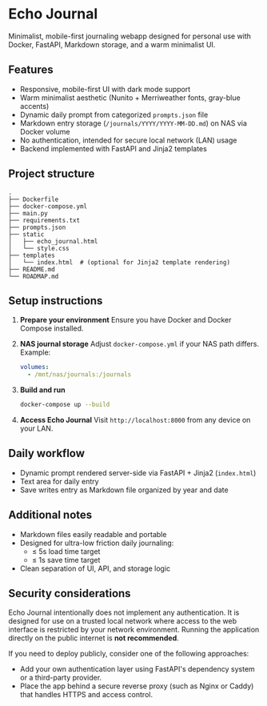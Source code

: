 # Echo Journal

Minimalist, mobile-first journaling webapp designed for personal use with Docker, FastAPI, Markdown storage, and a warm minimalist UI.

## Features
- Responsive, mobile-first UI with dark mode support
- Warm minimalist aesthetic (Nunito + Merriweather fonts, gray-blue accents)
- Dynamic daily prompt from categorized `prompts.json` file
- Markdown entry storage (`/journals/YYYY/YYYY-MM-DD.md`) on NAS via Docker volume
- No authentication, intended for secure local network (LAN) usage
- Backend implemented with FastAPI and Jinja2 templates

## Project structure
```
.
├── Dockerfile
├── docker-compose.yml
├── main.py
├── requirements.txt
├── prompts.json
├── static
│   ├── echo_journal.html
│   └── style.css
├── templates
│   └── index.html  # (optional for Jinja2 template rendering)
├── README.md
└── ROADMAP.md
```

## Setup instructions

1. **Prepare your environment**
   Ensure you have Docker and Docker Compose installed.

2. **NAS journal storage**
   Adjust `docker-compose.yml` if your NAS path differs. Example:
   ```yaml
   volumes:
     - /mnt/nas/journals:/journals
   ```

3. **Build and run**
   ```sh
   docker-compose up --build
   ```

4. **Access Echo Journal**
   Visit `http://localhost:8000` from any device on your LAN.

## Daily workflow
- Dynamic prompt rendered server-side via FastAPI + Jinja2 (`index.html`)
- Text area for daily entry
- Save writes entry as Markdown file organized by year and date

## Additional notes
- Markdown files easily readable and portable
- Designed for ultra-low friction daily journaling: 
  - ≤ 5s load time target
  - ≤ 1s save time target
- Clean separation of UI, API, and storage logic

## Security considerations

Echo Journal intentionally does not implement any authentication. It is designed
for use on a trusted local network where access to the web interface is
restricted by your network environment. Running the application directly on the
public internet is **not recommended**.

If you need to deploy publicly, consider one of the following approaches:

- Add your own authentication layer using FastAPI's dependency system or a
  third-party provider.
- Place the app behind a secure reverse proxy (such as Nginx or Caddy) that
  handles HTTPS and access control.


